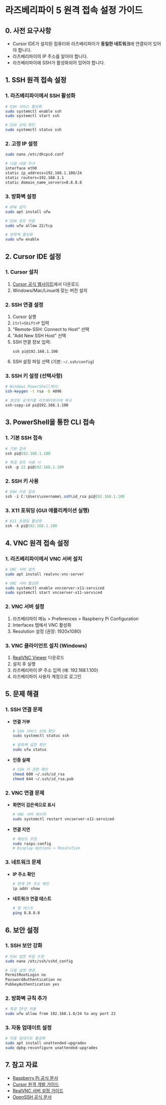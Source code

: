 # 라즈베리파이 5 원격 접속 설정 가이드

## 0. 사전 요구사항
- Cursor IDE가 설치된 컴퓨터와 라즈베리파이가 **동일한 네트워크**에 연결되어 있어야 합니다.
- 라즈베리파이의 IP 주소를 알아야 합니다.
- 라즈베리파이에 SSH가 활성화되어 있어야 합니다.

## 1. SSH 원격 접속 설정

### 1. 라즈베리파이에서 SSH 활성화
```bash
# SSH 서비스 활성화
sudo systemctl enable ssh
sudo systemctl start ssh

# SSH 상태 확인
sudo systemctl status ssh
```

### 2. 고정 IP 설정
```bash
sudo nano /etc/dhcpcd.conf

# 다음 내용 추가
interface eth0
static ip_address=192.168.1.100/24
static routers=192.168.1.1
static domain_name_servers=8.8.8.8
```

### 3. 방화벽 설정
```bash
# UFW 설치
sudo apt install ufw

# SSH 포트 허용
sudo ufw allow 22/tcp

# 방화벽 활성화
sudo ufw enable
```

## 2. Cursor IDE 설정

### 1. Cursor 설치
1. [Cursor 공식 웹사이트](https://cursor.sh)에서 다운로드
2. Windows/Mac/Linux에 맞는 버전 설치

### 2. SSH 연결 설정
1. Cursor 실행
2. `Ctrl+Shift+P` 입력
3. "Remote-SSH: Connect to Host" 선택
4. "Add New SSH Host" 선택
5. SSH 연결 정보 입력:
   ```
   ssh pi@192.168.1.100
   ```
6. SSH 설정 파일 선택 (기본: `~/.ssh/config`)

### 3. SSH 키 설정 (선택사항)
```bash
# Windows PowerShell에서:
ssh-keygen -t rsa -b 4096

# 생성된 공개키를 라즈베리파이에 복사
ssh-copy-id pi@192.168.1.100
```

## 3. PowerShell을 통한 CLI 접속

### 1. 기본 SSH 접속
```powershell
# 기본 접속
ssh pi@192.168.1.100

# 특정 포트 사용 시
ssh -p 22 pi@192.168.1.100
```

### 2. SSH 키 사용
```powershell
# SSH 키로 접속
ssh -i C:\Users\username\.ssh\id_rsa pi@192.168.1.100
```

### 3. X11 포워딩 (GUI 애플리케이션 실행)
```powershell
# X11 포워딩 활성화
ssh -X pi@192.168.1.100
```

## 4. VNC 원격 접속 설정

### 1. 라즈베리파이에서 VNC 서버 설치
```bash
# VNC 서버 설치
sudo apt install realvnc-vnc-server

# VNC 서버 활성화
sudo systemctl enable vncserver-x11-serviced
sudo systemctl start vncserver-x11-serviced
```

### 2. VNC 서버 설정
1. 라즈베리파이 메뉴 > Preferences > Raspberry Pi Configuration
2. Interfaces 탭에서 VNC 활성화
3. Resolution 설정 (권장: 1920x1080)

### 3. VNC 클라이언트 설치 (Windows)
1. [RealVNC Viewer](https://www.realvnc.com/en/connect/download/viewer/) 다운로드
2. 설치 후 실행
3. 라즈베리파이 IP 주소 입력 (예: 192.168.1.100)
4. 라즈베리파이 사용자 계정으로 로그인

## 5. 문제 해결

### 1. SSH 연결 문제
- **연결 거부**
  ```bash
  # SSH 서비스 상태 확인
  sudo systemctl status ssh
  
  # 방화벽 설정 확인
  sudo ufw status
  ```

- **인증 실패**
  ```bash
  # SSH 키 권한 확인
  chmod 600 ~/.ssh/id_rsa
  chmod 644 ~/.ssh/id_rsa.pub
  ```

### 2. VNC 연결 문제
- **화면이 검은색으로 표시**
  ```bash
  # VNC 서버 재시작
  sudo systemctl restart vncserver-x11-serviced
  ```

- **연결 지연**
  ```bash
  # 해상도 조정
  sudo raspi-config
  # Display Options > Resolution
  ```

### 3. 네트워크 문제
- **IP 주소 확인**
  ```bash
  # 현재 IP 주소 확인
  ip addr show
  ```

- **네트워크 연결 테스트**
  ```bash
  # 핑 테스트
  ping 8.8.8.8
  ```

## 6. 보안 설정

### 1. SSH 보안 강화
```bash
# SSH 설정 파일 수정
sudo nano /etc/ssh/sshd_config

# 다음 설정 변경
PermitRootLogin no
PasswordAuthentication no
PubkeyAuthentication yes
```

### 2. 방화벽 규칙 추가
```bash
# 특정 IP만 허용
sudo ufw allow from 192.168.1.0/24 to any port 22
```

### 3. 자동 업데이트 설정
```bash
# 자동 업데이트 활성화
sudo apt install unattended-upgrades
sudo dpkg-reconfigure unattended-upgrades
```

## 7. 참고 자료
- [Raspberry Pi 공식 문서](https://www.raspberrypi.com/documentation/)
- [Cursor 원격 개발 가이드](https://cursor.sh/docs)
- [RealVNC 서버 설정 가이드](https://help.realvnc.com/hc/en-us)
- [OpenSSH 공식 문서](https://www.openssh.com/manual.html) 